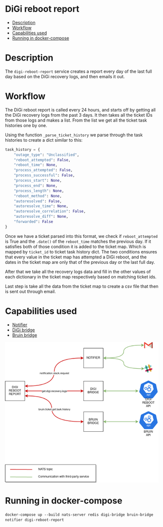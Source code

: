 # DiGi reboot report
* [Description](#description)
* [Workflow](#workflow)
* [Capabilities used](#capabilities-used) 
* [Running in docker-compose](#running-in-docker-compose)

# Description
The `digi-reboot-report` service creates a report every day of the last full day based on the DiGi recovery logs, 
and then emails it out.

# Workflow
The DiGi reboot report is called every 24 hours, and starts off by getting all the DiGi recovery logs from the past 3 days.
It then takes all the ticket IDs from those logs and makes a list. From the list we get all the ticket task histories
one by one. 

Using the function `_parse_ticket_history` we parse through the task histories to create a dict similar to this:
```python
task_history = {
    "outage_type": "Unclassified",
    "reboot_attempted": False,
    "reboot_time": None,
    "process_attempted": False,
    "process_successful": False,
    "process_start": None,
    "process_end": None,
    "process_length": None,
    "reboot_method": None,
    "autoresolved": False,
    "autoresolve_time": None,
    "autoresolve_correlation": False,
    "autoresolve_diff": None,
    "forwarded": False
}
```

Once we have a ticket parsed into this format, we check if `reboot_attempted` is True and the `.date()` of the `reboot_time`
matches the previous day. If it satisfies both of those condition it is added to the ticket map. Which is mapped by `ticket_id` to ticket task history dict.
The two conditions ensures that every value in the ticket map has attempted a DiGi reboot, and the dates in the ticket map are only that of the previous day
or the last full day.

After that we take all the recovery logs data and fill in the other values of each dictionary in the ticket map respectively based
on matching ticket ids. 

Last step is take all the data from the ticket map to create a csv file that then is sent out through email.

# Capabilities used
- [Notifier](../notifier/README.md)
- [DiGi bridge](../digi-bridge/README.md)
- [Bruin bridge](../bruin-bridge/README.md)

![IMAGE: digi-reboot-report_microservice_relationships](/docs/img/system_overview/use_cases/digi-reboot-report_microservice_relationships.png)

# Running in docker-compose 
`docker-compose up --build nats-server redis digi-bridge bruin-bridge notifier digi-reboot-report`
